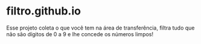 # filtro.github.io
Esse projeto coleta o que você tem na área de transferência, filtra tudo que não são dígitos de 0 a 9 e lhe concede os números limpos!
